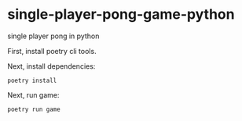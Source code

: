 # single-player-pong-game-python

single player pong in python

First, install poetry cli tools.

Next, install dependencies:

```poetry install```

Next, run game:

```poetry run game```